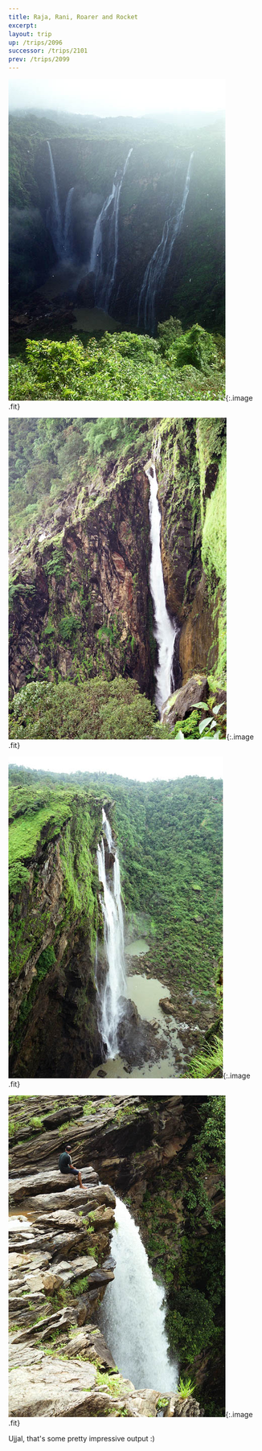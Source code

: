 ```yaml
---
title: Raja, Rani, Roarer and Rocket
excerpt: 
layout: trip
up: /trips/2096
successor: /trips/2101
prev: /trips/2099
---
```



![wf-20.jpg](/images/trips/wf2003/wf-20.jpg 'wf-20.jpg'){:.image .fit}


![wf-21.jpg](/images/trips/wf2003/wf-21.jpg 'wf-21.jpg'){:.image .fit}


![wf-22.jpg](/images/trips/wf2003/wf-22.jpg 'wf-22.jpg'){:.image .fit}


![wf-29.jpg](/images/trips/wf2003/wf-29.jpg 'wf-29.jpg'){:.image .fit}


Ujjal, that's some pretty impressive output :)



